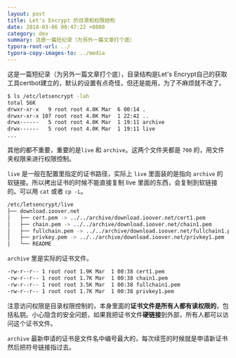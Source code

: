 ```yaml
---
layout: post
title: Let's Encrypt 的目录和权限结构
date: 2018-03-06 00:47:22 +0800
category: dev
summary: 这是一篇短纪录（为另外一篇文章打个底）
typora-root-url: ../
typora-copy-images-to: ../media
---
```


这是一篇短纪录（为另外一篇文章打个底），目录结构是Let's Encrypt自己的获取工具certbot建立的，默认的设置有点奇怪，但还是能用，为了不麻烦就不改了。

```bash
$ ls /etc/letsencrypt -lah
total 56K
drwxr-xr-x   9 root root 4.0K Mar  6 00:14 .
drwxr-xr-x 107 root root 4.0K Mar  1 22:42 ..
drwx------   5 root root 4.0K Mar  1 19:11 archive
drwx------   5 root root 4.0K Mar  1 19:11 live
...
```

其他的都不重要，重要的是`live` 和 `archive`。这两个文件夹都是 `700` 的，用文件夹权限来进行权限控制。

`live` 是一般在配置里指定的证书路径，实际上 `live` 里面装的是指向 `archive` 的软链接。所以拷出证书的时候不能直接复制 live 里面的东西，会复制到软链接的。可以用 `cat` 或者 `cp -L`。

~~~bash
/etc/letsencrypt/live
├── download.ioover.net
│   ├── cert.pem -> ../../archive/download.ioover.net/cert1.pem
│   ├── chain.pem -> ../../archive/download.ioover.net/chain1.pem
│   ├── fullchain.pem -> ../../archive/download.ioover.net/fullchain1.pem
│   ├── privkey.pem -> ../../archive/download.ioover.net/privkey1.pem
│   └── README
~~~

`archive` 里是实际的证书文件。

~~~bash
-rw-r--r-- 1 root root 1.9K Mar  1 00:38 cert1.pem
-rw-r--r-- 1 root root 1.7K Mar  1 00:38 chain1.pem
-rw-r--r-- 1 root root 3.5K Mar  1 00:38 fullchain1.pem
-rw-r--r-- 1 root root 1.7K Mar  1 00:38 privkey1.pem
~~~

注意访问权限是目录权限控制的，本身里面的**证书文件是所有人都有读权限的**，包括私钥。小心隐含的安全问题，如果我把证书文件**硬链接**到外部，所有人都可以访问这个证书文件。

`archive` 最新申请的证书是文件名中编号最大的，每次续签的时候就是申请新证书然后把符号链接指过去。
